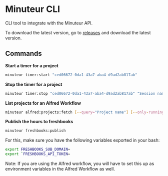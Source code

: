 # Minuteur CLI

CLI tool to integrate with the Minuteur API.

To download the latest version, go to [releases](https://github.com/minuteur/cli/releases/latest) and download the latest version.

## Commands

**Start a timer for a project**

```bash
minuteur timer:start "ced06672-0da1-43a7-aba4-d9ad2ab817ab"
```

**Stop the timer for a project**

```bash
minuteur timer:stop "ced06672-0da1-43a7-aba4-d9ad2ab817ab" "Session name"
```

**List projects for an Alfred Workflow**

```bash
minuteur alfred:projects:fetch [--query="Project name"] [--only-running]
```

**Publish the hours to freshbooks**

```bash
minuteur freshbooks:publish
```

For this, make sure you have the following variables exported in your bash:

```bash
export FRESHBOOKS_SUB_DOMAIN=
export `FRESHBOOKS_API_TOKEN=
```

Note: If you are using the Alfred workflow, you will have to set this up as environment variables in the Alfred Workflow as well.
